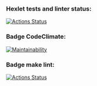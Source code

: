 ### Hexlet tests and linter status:
[![Actions Status](https://github.com/mbaray/php-project-lvl1/workflows/hexlet-check/badge.svg)](https://github.com/mbaray/php-project-lvl1/actions)
### Badge CodeClimate:
[![Maintainability](https://api.codeclimate.com/v1/badges/f925f12fdee9a08afe26/maintainability)](https://codeclimate.com/github/mbaray/php-project-lvl1/maintainability)
### Badge make lint:
[![Actions Status](https://github.com/mbaray/php-project-lvl1/workflows/lint-check/badge.svg)](https://github.com/mbaray/php-project-lvl1/actions)
